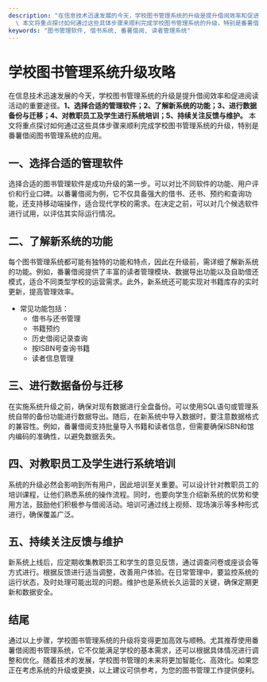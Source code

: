 ```yaml
---
description: "在信息技术迅速发展的今天，学校图书管理系统的升级是提升借阅效率和促进阅读活动的重要途径。**1、选择合适的管理软件；2、了解新系统的功能；3、进行数据备份与迁移；4、对教职员工及学生进行系统培训；5、持续关注反馈与维护。**\
  \ 本文将重点探讨如何通过这些具体步骤来顺利完成学校图书管理系统的升级，特别是番薯借阅图书管理系统的应用。"
keywords: "图书管理软件, 借书系统, 番薯借阅, 读者管理系统"
---
```

# 学校图书管理系统升级攻略

在信息技术迅速发展的今天，学校图书管理系统的升级是提升借阅效率和促进阅读活动的重要途径。**1、选择合适的管理软件；2、了解新系统的功能；3、进行数据备份与迁移；4、对教职员工及学生进行系统培训；5、持续关注反馈与维护。** 本文将重点探讨如何通过这些具体步骤来顺利完成学校图书管理系统的升级，特别是番薯借阅图书管理系统的应用。

## **一、选择合适的管理软件**

选择合适的图书管理软件是成功升级的第一步。可以对比不同软件的功能、用户评价和行业口碑。以番薯借阅为例，它不仅具备强大的借书、还书、预约和查询功能，还支持移动端操作，适合现代学校的需求。在决定之前，可以对几个候选软件进行试用，以评估其实际运行情况。

## **二、了解新系统的功能**

每个图书管理系统都可能有独特的功能和特点，因此在升级前，需详细了解新系统的功能。例如，番薯借阅提供了丰富的读者管理模块、数据导出功能以及自助借还模式，适合不同类型学校的运营需求。此外，新系统还可能实现对书籍库存的实时更新，提高管理效率。

- 常见功能包括：
  - 借书与还书管理
  - 书籍预约
  - 历史借阅记录查询
  - 按ISBN号查询书籍
  - 读者信息管理

## **三、进行数据备份与迁移**

在实施系统升级之前，确保对现有数据进行全盘备份。可以使用SQL语句或管理系统自带的备份功能进行数据导出。随后，在新系统中导入数据时，要注意数据格式的兼容性。例如，番薯借阅支持批量导入书籍和读者信息，但需要确保ISBN和馆内编码的准确性，以避免数据丢失。 

## **四、对教职员工及学生进行系统培训**

系统的升级必然会影响到所有用户，因此培训至关重要。可以设计针对教职员工的培训课程，让他们熟悉系统的操作流程。同时，也要向学生介绍新系统的优势和使用方法，鼓励他们积极参与借阅活动。培训可通过线上视频、现场演示等多种形式进行，确保覆盖广泛。

## **五、持续关注反馈与维护**

新系统上线后，应定期收集教职员工和学生的意见反馈，通过调查问卷或座谈会等方式进行。根据反馈进行适当调整，改善用户体验。在日常管理中，要监控系统的运行状态，及时处理可能出现的问题。维护也是系统长久运营的关键，确保定期更新和数据安全。

## 结尾

通过以上步骤，学校图书管理系统的升级将变得更加高效与顺畅。尤其推荐使用番薯借阅图书管理系统，它不仅能满足学校的基本需求，还可以根据具体情况进行调整和优化。随着技术的发展，学校图书管理的未来将更加智能化、高效化。如果您正在考虑系统的升级或更换，以上建议可供参考，为您的图书管理工作提供便利。
